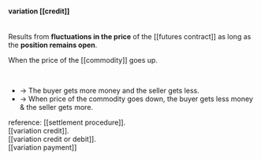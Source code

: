 #### variation [[credit]]
<br>
Results from <b>fluctuations in the price</b> of the [[futures contract]] as long as the <b>position remains open</b>.  

<br>

When the price of the [[commodity]] goes up.  

<br>

* -> The buyer gets more money and the seller gets less.<br>
* -> When price of the commodity goes down, the buyer gets less money & the seller gets more.<br>

reference:
[[settlement procedure]].  
[[variation credit]].  
[[variation credit or debit]].  
[[variation payment]]